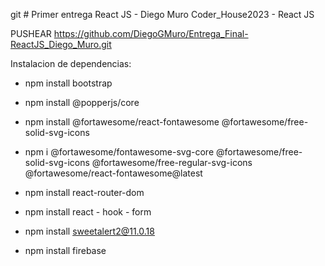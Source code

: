 git # Primer entrega React JS - Diego Muro
Coder_House2023 - React JS

PUSHEAR
https://github.com/DiegoGMuro/Entrega_Final-ReactJS_Diego_Muro.git

Instalacion de dependencias:

* npm install bootstrap

* npm install @popperjs/core

* npm install @fortawesome/react-fontawesome @fortawesome/free-solid-svg-icons

* npm i @fortawesome/fontawesome-svg-core @fortawesome/free-solid-svg-icons  @fortawesome/free-regular-svg-icons @fortawesome/react-fontawesome@latest

* npm install react-router-dom

* npm install react - hook - form

* npm install sweetalert2@11.0.18


* npm install firebase









